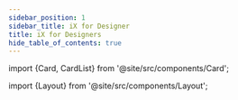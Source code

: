 ```yaml
---
sidebar_position: 1
sidebar_title: iX for Designer
title: iX for Designers
hide_table_of_contents: true
---
```


import {Card, CardList} from '@site/src/components/Card';

import {Layout} from '@site/src/components/Layout';

<!-- # Getting started -->

<!-- <div style={{ width: '30%', marginBottom: '2rem', color: 'var(--theme-color-contrast-text)'}}>
Working with Core UI is really simple – just follow the steps below and you will be ready to build great apps!
</div>

<CardList>
  <Card label="Installation" isPrimary={true} link="installation" icon="disk" />
  <Card label="Theming & Styling" link="theming/theming-and-styling" icon="ink-pen"/>
  <Card label="Controls" link="controls/navigation/basic-navigation" icon="library" />
  <Card label="Icon Library" link="icon-library/icons" icon="heart"/>
  <Card label="UX Design" link="ux-design/overview" icon="image" />
  <Card label="Language" link="language/basics" icon="language" />
  <Card label="FAQ" link="faq" icon="question" />
</CardList> -->

<Layout
description="iX is a Component based system which allows you to build highly complex apps based on your needs."> </Layout>

<CardList>
  <Card label="Installation" isPrimary={true} size="big" link="installation" icon="disk" />
  <Card label="iX for Developers" link="getting-started" icon="rocket"/>
  <Card label="Industrial Icon System" link="icon-library/icons" icon="language" />
  <Card label="Theming and Styling" link="ux-design/overview" icon="bulb"/>
  <Card label="Font System" link="theming/fonts" icon="book"/>
  <Card label="Controls" link="controls/navigation/basic-navigation" icon="configuration" />
</CardList>
